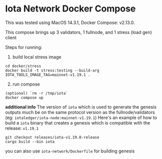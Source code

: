 # Iota Network Docker Compose

This was tested using MacOS 14.3.1, Docker Compose: v2.13.0.

This compose brings up 3 validators, 1 fullnode, and 1 stress (load gen) client

Steps for running:

1. build local stress image 

```
cd docker/stress
docker build -t stress:testing --build-arg IOTA_TOOLS_IMAGE_TAG=mainnet-v1.19.1 .
```

2. run compose

```
(optional) `rm -r /tmp/iota`
docker compose up
```


**additional info**
The version of `iota` which is used to generate the genesis outputs much be on the same protocol version as the fullnode/validators (eg: `iotaledger/iota-node:mainnet-v1.19.1`)
Here's an example of how to build a `iota` binary that creates a genesis which is compatible with the release: `v1.19.1`
```
git checkout releases/iota-v1.19.0-release
cargo build --bin iota
```
you can also use `iota-network/Dockerfile` for building genesis
